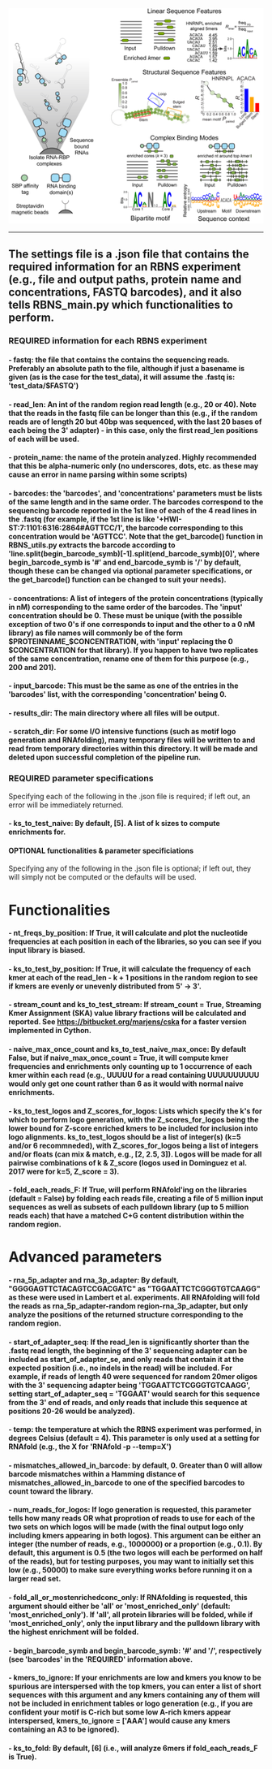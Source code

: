 ![Logo](../img/RBNS_logo.png)

***
## The settings file is a .json file that contains the required information for an RBNS experiment (e.g., file and output paths, protein name and concentrations, FASTQ barcodes), and it also tells RBNS_main.py which functionalities to perform.

### REQUIRED information for each RBNS experiment

#### - fastq: the file that contains the contains the sequencing reads. Preferably an absolute path to the file, although if just a basename is given (as is the case for the test_data), it will assume the .fastq is: 'test_data/$FASTQ')
#### - read_len: An int of the random region read length (e.g., 20 or 40). Note that the reads in the fastq file can be longer than this (e.g., if the random reads are of length 20 but 40bp was sequenced, with the last 20 bases of each being the 3' adapter) - in this case, only the first read_len positions of each will be used.
#### - protein_name: the name of the protein analyzed. Highly recommended that this be alpha-numeric  only (no underscores, dots, etc. as these may cause an error in name parsing within some scripts)
#### - barcodes: the 'barcodes', and 'concentrations' parameters must be lists of the same length and in the same order. The barcodes correspond to the sequencing barcode reported in the 1st line of each of the 4 read lines in the .fastq (for example, if the 1st line is like '+HWI-ST:7:1101:6316:2864#AGTTCC/1', the barcode corresponding to this concentration would be 'AGTTCC'. Note that the get_barcode() function in RBNS_utils.py extracts the barcode according to 'line.split(begin_barcode_symb)[-1].split(end_barcode_symb)[0]', where begin_barcode_symb is '#' and end_barcode_symb is '/' by default, though these can be changed via optional parameter specifications, or the get_barcode() function can be changed to suit your needs).
#### - concentrations: A list of integers of the protein concentrations (typically in nM) corresponding to the same order of the barcodes. The 'input' concentration should be 0. These must be unique (with the possible exception of two 0's if one corresponds to input and the other to a 0 nM library) as file names will commonly be of the form $PROTEINNAME_$CONCENTRATION, with 'input' replacing the 0 $CONCENTRATION for that library). If you happen to have two replicates of the same concentration, rename one of them for this purpose (e.g., 200 and 201).
#### - input_barcode: This must be the same as one of the entries in the 'barcodes' list, with the corresponding 'concentration' being 0.

#### - results_dir: The main directory where all files will be output.
#### - scratch_dir: For some I/O intensive functions (such as motif logo generation and RNAfolding), many temporary files will be written to and read from temporary directories within this directory. It will be made and deleted upon successful completion of the pipeline run.


### REQUIRED parameter specifications

Specifying each of the following in the .json file is required; if left out, an error will be immediately returned.

#### - ks_to_test_naive: By default, [5]. A list of k sizes to compute enrichments for.


#### OPTIONAL functionalities & parameter specificiations

Specifying any of the following in the .json file is optional; if left out, they will simply not be computed or the defaults will be used.

Functionalities
===============

#### - nt_freqs_by_position: If True, it will calculate and plot the nucleotide frequencies at each position in each of the libraries, so you can see if you input library is biased.
#### - ks_to_test_by_position: If True, it will calculate the frequency of each kmer at each of the read_len - k + 1 positions in the random region to see if kmers are evenly or unevenly distributed from 5' -> 3'.
#### - stream_count and ks_to_test_stream: If stream_count = True, Streaming Kmer Assignment (SKA) value library fractions will be calculated and reported. See https://bitbucket.org/marjens/cska for a faster version implemented in Cython.
#### - naive_max_once_count and ks_to_test_naive_max_once: By default False, but if naive_max_once_count = True, it will compute kmer frequencies and enrichments only counting up to 1 occurrence of each kmer within each read (e.g., UUUUU for a read containing UUUUUUUUUU would only get one count rather than 6 as it would with normal naive enrichments.
#### - ks_to_test_logos and Z_scores_for_logos: Lists which specify the k's for which to perform logo generation, with the Z_scores_for_logos being the lower bound for Z-score enriched kmers to be included for inclusion into logo alignments. ks_to_test_logos should be a list of integer(s) (k=5 and/or 6 recommneded), with Z_scores_for_logos being a list of integers and/or floats (can mix & match, e.g., [2, 2.5, 3]). Logos will be made for all pairwise combinations of k & Z_score (logos used in Dominguez et al. 2017 were for k=5, Z_score = 3).
#### - fold_each_reads_F: If True, will perform RNAfold'ing on the libraries (default = False) by folding each reads file, creating a file of 5 million input sequences as well as subsets of each pulldown library (up to 5 million reads each) that have a matched C+G content distribution within the random region.

Advanced parameters
==================

#### - rna_5p_adapter and rna_3p_adapter: By default, "GGGGAGTTCTACAGTCCGACGATC" as "TGGAATTCTCGGGTGTCAAGG" as these were used in Lambert et al. experiments. All RNAfolding will fold the reads as rna_5p_adapter-random region-rna_3p_adapter, but only analyze the positions of the returned structure corresponding to the random region.
#### - start_of_adapter_seq: If the read_len is significantly shorter than the .fastq read length, the beginning of the 3' sequencing adapter can be included as  start_of_adapter_se, and only reads that contain it at the expected position (i.e., no indels in the read) will be included. For example, if reads of length 40 were sequenced for random 20mer oligos with the 3' sequencing adapter being 'TGGAATTCTCGGGTGTCAAGG', setting start_of_adapter_seq = 'TGGAAT' would search for this sequence from the 3' end of reads, and only reads that include this sequence at positions 20-26 would be analyzed).
#### - temp: the temperature at which the RBNS experiment was performed, in degrees Celsius (default = 4). This parameter is only used at a setting for RNAfold (e.g., the X for 'RNAfold -p --temp=X')
#### - mismatches_allowed_in_barcode: by default, 0. Greater than 0 will allow barcode mismatches within a Hamming distance of mismatches_allowed_in_barcode to one of the specified barcodes to count toward the library.
#### - num_reads_for_logos: If logo generation is requested, this parameter tells how many reads OR what proprotion of reads to use for each of the two sets on which logos will be made (with the final output logo only including kmers appearing in both logos). This argument can be either an integer (the number of reads, e.g., 1000000) or a proportion (e.g., 0.1). By default, this argument is 0.5 (the two logos will each be performed on half of the reads), but for testing purposes, you may want to initially set this low (e.g., 50000) to make sure everything works before running it on a larger read set.
#### - fold_all_or_mostenrichedconc_only: If RNAfolding is requested, this argument should either be 'all' or 'most_enriched_only' (default: 'most_enriched_only'). If 'all', all protein libraries will be folded, while if 'most_enriched_only', only the input library and the pulldown library with the highest enrichment will be folded.
#### - begin_barcode_symb and begin_barcode_symb: '#' and '/', respectively (see 'barcodes' in the 'REQUIRED' information above.
#### - kmers_to_ignore: If your enrichments are low and kmers you know to be spurious are interspersed with the top kmers, you can enter a list of short sequences with this argument and any kmers containing any of them will not be included in enrichment tables or logo generation (e.g., if you are confident your motif is C-rich but some low A-rich kmers appear interspersed, kmers_to_ignore = ['AAA'] would cause any kmers containing an A3 to be ignored).
#### - ks_to_fold: By default, [6] (i.e., will analyze 6mers if fold_each_reads_F is True).



